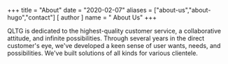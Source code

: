 +++
title = "About"
date = "2020-02-07"
aliases = ["about-us","about-hugo","contact"]
[ author ]
  name = " About Us"
+++

QLTG is dedicated to the highest-quality customer service, a collaborative attitude, and infinite possibilities.
Through several years in the direct customer's eye, we've developed a keen sense of user wants, needs, and possibilities.
We've built solutions of all kinds for various clientele.
